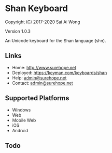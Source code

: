 Shan Keyboard
=====================

Copyright (C) 2017-2020 Sai Ai Wong

Version 1.0.3

An Unicode keyboard for the Shan language (shn). 

Links
-----

 * Home:     <http://www.surehope.net>
 * Deployed: <https://keyman.com/keyboards/shan>
 * Help:     <admin@surehope.net>
 * Contact:  <admin@surehope.net>

Supported Platforms
-------------------
 * Windows
 * Web
 * Mobile Web
 * iOS
 * Android

Todo
----
